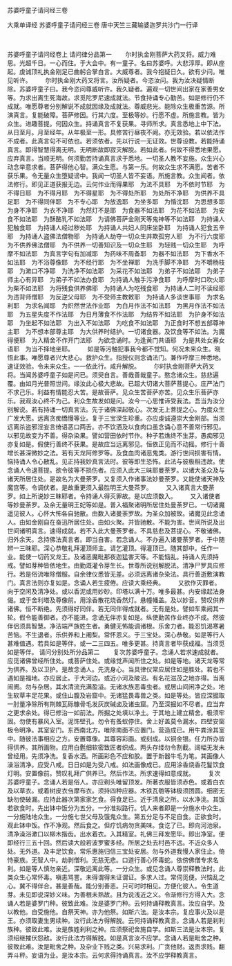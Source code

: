 <!-- { "loadSidebar": true } -->
苏婆呼童子请问经三卷


大乘单译经
苏婆呼童子请问经三卷
唐中天竺三藏输婆迦罗共沙门一行译


　　

苏婆呼童子请问经卷上
请问律分品第一
　　尔时执金刚菩萨大药叉将。威力难思。光超千日。一心而住。于大会中。有一童子。名曰苏婆呼。大悲淳厚。即从座起。虔诚顶礼执金刚足已曲躬合掌白言。大威尊者。我今抱疑日久。欲有少问。唯见听许。
　　尔时执金刚大药叉将言。汝所疑者。今恣汝问。我为汝决疑情断除。苏婆呼童子曰。我今恣问尊威听许。我久疑者。遍观一切世间出家在家善男女等。为求出离生死海故。求觅陀罗尼速成就法。节食持诵专心勤苦。如是修行仍不成就。唯愿尊者分别解说不成就因缘及成就法。尊威悲光。能除众生极重苦源。所演真言。复能破障。菩萨修因。行其六度。至极等妙。行愿不虚。所施言教。皆为众生。进趣菩提。何因众生。持诵真言不复获果。寻师所求。真言悉地上中下法。从日至月。月至经年。从年极至一形。具修苦行昼夜不阙。亦无效验。若以依法作不成者。此真言句不可依也。若须依者。先以行说一无证效。世尊设教。若能持诵真言。即得智慧得离无明。无明断故即寂灭解脱。若如此者。何故不得悉地果愿。应弃真言。当顺无明。何须勤苦持诵真言求于悉地。一切圣人教不妄施。众生兴心动念举意求者。菩萨得他心智。满众生愿。与第一乐。何故众生求不满愿。苦者不获乐果。令无量众生堕疑谤中。我闻一切圣人皆不妄语。所施言教。众生闻者。依法修行。即见正道获报无边。云何作业而得果耶　为法不具耶　为不依时节耶　为不得日耶　为不得月耶　为不得星耶　为不得处所耶　为处所不净耶　为供养不具足耶　为不得同伴耶　为不专心耶　为放逸耶　为坐多耶　为惛沈耶　为思想多耶　为身不净耶　为衣不净耶　为然灯不是耶　为食器不如法耶　为花不如法耶　为安食不如法耶　为酥酪乳不如法耶　为请佛菩萨金刚天等鬼神等不如法耶　为持诵人犯触食耶　为持诵人经过秽处耶　为持诵人共妇人同床坐卧耶　为持诵人犯食五辛耶　为持诵人盗佛法僧物耶　为持诵人劫夺一切众生并欺孤穷人耶　为不行六度耶　为不供养佛法僧耶　为不供养一切善知识及一切众生耶　为轻贱一切众生耶　为呼摩不如法耶　为真言字句有加减耶　为药味不周备耶　为器不如法耶　为下香水不如法耶　为不浴尊像耶　为不经行耶　为不坐禅耶　为洗手脚不净耶　为不嚼杨枝耶　为漱口不净耶　为洗净不如法耶　为采花不如法耶　为弟子不如法耶　为弟子师主心有异耶　为弟子不如法办食耶　为持诵人触手污净食耶　为呼摩时口吹火耶　为柴不如法耶　为将残食供养佛耶　为持诵人为吃残食耶　为持诵人二时不读经耶　为违背师僧耶　为反逆父母耶　为不受师主教敕耶　为持诵人多谈世事耶　为求名利耶　为求名闻耶　为炽然世法作业耶　为白月作法不如法耶　为黑月作法不如法耶　为五星失度不作法耶　为日月薄食不作法耶　为结界不如法耶　为护身不如法耶　为坐起不如法耶　为出入不如法耶　为吃食不如法耶　为正食时不想五部尊神主耶　为不想本部尊主耶　为大供养时结护。一切诸食器。及饮食等不如法。为魔得便耶　为入精舍不作开门法耶　为欲念诵时。为逢黄门共语耶　为是共处女寡女语耶　为当不择地坐耶。
　　如是等污触犯事我今都不觉知。何况未来众生。晓悟此事。唯愿尊者兴大悲心。救护众生。指授仪则念诵法门。兼作呼摩三种悉地。速证效验。令未来众生。一一依此行。咸升解脱。
　　尔时执金刚菩萨大药叉将。当闻苏婆呼童子如是问已。须臾自言。善哉善哉童子。愍念诸众生。慈悲遍覆。由如月光普照世间。缘汝此心极大悲故。已超大切诸大菩萨菩提心。庄严法门不求己乐。利益有情能忍大苦。是故菩萨。见众生苦菩萨亦苦。见众生乐菩萨亦乐。我观汝心终不为己。利众生故发如是问。汝今一心思惟谛受我法。吾当为汝分别解说。若有持诵一切真言法。先于诸佛深起敬心。次发无上菩提之心。为度众生广发大愿。远离贪痴憍慢等业。复于三宝深生珍重。亦应虔诚遵崇大金刚部。当须远离杀盗邪淫妄言绮语恶口两舌。亦不饮酒及以食肉口虽念诵心意不善常行邪见。以邪见故变为不善。得杂染果。譬如营田依时节作。种子若燋终不生芽。愚痴邪见亦复如是。假使行善终不获果。是故应当远离邪见。恒依正见而不动摇。修行十善增长甚深微妙之法。若有天龙阿修罗等。及食血肉诸恶鬼类。游行世间损害有情。恼持诵人令心散乱。见正持我妙真言法时。彼等即生恐怖。此法与彼极相违故。使念诵人令退菩提。欲令彼等不损伤者。应须入此大三昧耶曼荼罗。以诸大圣众及与诸天所居住处。是故名为大曼荼罗。又复须入作诸事法妙曼荼罗。又能使诸天神及魔宫等。令调伏者。是故重更须入最胜明王大曼茶罗。
　　又入诸真言大曼荼罗。如上所说妙三昧耶者。令持诵人得灭罪故。是以应须数入。
　　又入诸使者等妙曼荼罗。及余无量明王妃等如是。普入福聚诸明所居住处曼荼罗已。一切诸魔遥见彼人。心怀大怖各自驰散。由数入诸曼荼罗故。为圣众加被故。诸魔见此念诵人。由如金刚自在奋迅所居住处。由如火聚。并皆驰散。不能为害。世间所说及出世间诸明真言。速得成就。若不入此大曼荼罗者。不具慈悲及菩提心。不敬诸佛。归外余天。念持佛法真言者。即当自害。若念诵人。不办遍入诸曼荼罗者。于中随辨一三昧耶。深心恭敬礼拜灌顶师主。请乞灌顶。得灌顶已。随其部中。任作一业。能使一切药叉龙王。及诸恶魔毗那夜迦猛害天等。不能恼乱。持诵人先须持戒。譬如芽种皆依地生。由勤溉灌令芽生长。世尊所说别解脱法。清净尸罗具应修行。若是俗流唯除僧服。自余律仪悉皆无差。必须远离诸杂染法。具行善逝敷演教门。真言法则亦复如是。念诵人若生疲倦。应读大乘经典。
　　又欲作灭罪者。向于空闲及清净处。或以香泥或用妙砂。印塔以满十万。唯多最甚。内安缘起法身偈。或于舍利塔及尊像前。用涂香散花烧香然灯。悬幢幡盖。及以妙音。赞叹供养诸佛。恒不断绝。先须得好同伴。若无同伴得成就者。无有是处。譬如车乘阙其一轮。假令能善御者。亦不能进。念诵无伴亦复如是。纵使勤苦作业终亦不成。然彼伴侣须具智慧。净洁端严族姓生者。勇健无怖能调诸根。乐舍力者。能忍饥渴寒暑苦恼。不生退者。乐供养和上阇梨。常怀恩义。于三宝处。深心恭敬。如是等行人甚难值遇。若具如是等伴。或一二三四五。唯多更甚。持真言者毕获成福。当须觅如是等伴。
请问分别处所分品第二
　　复次苏婆呼童子。念诵人若求速成就者。应觅诸佛曾经所住处。或菩萨住处。或缘觉声闻所住之处。如是等地。诸天龙等常为供养。及以卫护。是故念诵人。先洗身心。当具律仪常应居住如是胜处。若也不遇如是福地。亦应居止。于大河边。或近小河及陂沼。有名花滋茂之地亦得。当离闹阓。勿与杂居。其水清流充满盈溢。无诸水族恶毒虫者。或居山间闲净之处。地生软草丰足花果。或住山腹及岩窟中。无诸猛畏毒兽之类。如是等处。皆应深掘取一肘量净除所有荆棘瓦砾糠骨毛发灰炭碱卤及诸虫窟。乃至深掘如不尽者。应当弃之更求余处。得已修治一如前法。所掘之处填以净土。于其地上建立精舍。极须牢固。勿使有暴风入室。泥饰壁孔。勿令有蚤蚁停住。舍上好盖莫令漏水。四壁安窗极令明净。其室安门。东西南北方。唯除南面不应置门。营造成已。用牛粪涂其室中。随彼法事相应之方。安置尊像。其尊容彩画。或刻成。以铜金银。任力所办皆得供养。其所画物。应用白氎细软密致匠者织成。两头存缕勿令割截。阔幅无发未曾经用。先须净洗。复香水洒。所画彩色不应和胶。置于新器牛毛为笔。其画像人澡浴清净。应受八戒。日日如是为受八戒。如法画像成已。应用涂香烧香花鬘饮食灯明。安置像前。赞叹礼拜广供养已。然后作法。所求速得如意成就。
　　复次苏婆呼童子。念诵人若是俗人。亦应剃头唯留顶发。所著衣服皆须赤色。或着白衣及以草衣。或着树皮衣刍摩布衣。须持四种应器。木铁瓦匏等钵极须团圆。细密无缺勿使破漏。应持此器次第家家乞食。得食足已。近于清泉之所。以水净洮。其饭若欲食时。先出钵中饭分为五分。一分准拟路行。饥人来者即是一分施水中众生。一分施陆地众生。一分施七世父母及饿鬼众生。第五分足与不足自食。正欲食时。观此钵中饭。作不净观。然后食之。但疗饥病勿贪美味。食讫了已。即向河池泉。清净澡浴漱口以柳木揩齿。出水着衣。入其精室。礼佛三拜发愿毕。即出净室。便即经行三五十回。然后读大般若波罗蜜多经。所居之处去村邑不远。不近众多人处。无外道。及丰足饮食。常乐惠施归信三宝处安居。勿与外道我慢人家住止。倚恃豪族。无智人中。劫剥僧利。无慈无悲。口道行善心怀毒蛇。依傍佛僧专求名利。如是等人慎勿亲近。深敬远离此等。一分众生。或见念诵人尊崇释教法时。此类众生心常怀毒。嗔恚骂詈。未得谓得未证谓证。多求人过。常伺觅便。兴恼乱之心。冀不得伴合。甚是善哉。能分别善恶。只可时时相见。方便化彼人。令生道芽。未见即说深妙义味。为善根未熟故。且为说浅近之义。令渐修行方得入大。念诵人若是婆罗门种。彼致此难。汝是婆罗门种。云何持诵释教真言。汝应自学。及以教他。自受施他。自祭天神。亦为他祭。如斯六法。是汝本宗。复应事火及以是王。亦须取妻生男续种。汝行此法方得解脱。云何持诵释教真言。念诵人若是刹利族种。彼致此难。汝是族姓刹利之种。应须祭祀舍施自学。如斯三法是汝本宗。复须绍继摧伏怨敌。汝行此法方得解脱。如是真言汝不应学。念诵人若是毗舍之种。彼致此难。汝是毗舍之种。及杂业下贱之类。兴易求利。广贪他财。返贵求贱。翻弄斗秤。妄语为业。是汝本宗。云何求得持诵真言。汝不应学释教真言。
